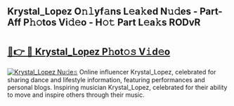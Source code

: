 ## Krystal_Lopez O𝚗𝚕yf𝚊ns L𝚎a𝚔ed N𝚞𝚍es - Part-Aff P𝚑𝚘tos Vi𝚍𝚎o - H𝚘𝚝 Part L𝚎a𝚔s RODvR

# <h2><a href="http://kf6hmt8.oniu.top/?m=Krystal_Lopez">🔗👉 🔴 Krystal_Lopez P𝚑ot𝚘𝚜 V𝚒d𝚎o</a></h2>

[![Krystal_Lopez Nu𝚍e𝚜](https://i.imgur.com/0qMVB7G.gif)](http://kf6hmt8.oniu.top/?m=Krystal_Lopez)
Online influencer Krystal_Lopez, celebrated for sharing dance and lifestyle information, featuring performances and personal blogs. Inspiring musician Krystal_Lopez, celebrated for their ability to move and inspire others through their music.  
